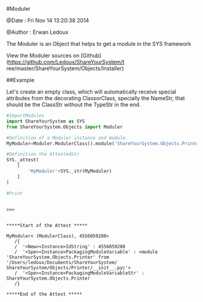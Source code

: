 
#Moduler


@Date : Fri Nov 14 13:20:38 2014

@Author : Erwan Ledoux



The Moduler is an Object that helps to get a module in the SYS framework





<!--
FrozenIsBool False
-->

View the Moduler sources on [Github](https://github.com/Ledoux/ShareYourSystem/t
ree/master/ShareYourSystem/Objects/Installer)




<!---
FrozenIsBool True
-->

##Example

Let's create an empty class, which will automatically receive
special attributes from the decorating ClassorClass,
specially the NameStr, that should be the ClassStr
without the TypeStr in the end.

```python
#ImportModules
import ShareYourSystem as SYS
from ShareYourSystem.Objects import Moduler

#Definition of a Moduler instance and module
MyModuler=Moduler.ModulerClass().module('ShareYourSystem.Objects.Printer')

#Definition the AttestedStr
SYS._attest(
    [
        'MyModuler'+SYS._str(MyModuler)
    ]
)

#Print



```


```console
>>>


*****Start of the Attest *****

MyModuler< (ModulerClass), 4556059280>
   /{
   /  '<New><Instance>IdString' : 4556059280
   /  '<Spe><Instance>PackagingModuleVariable' : <module
'ShareYourSystem.Objects.Printer' from '/Users/ledoux/Documents/ShareYourSystem/
ShareYourSystem/Objects/Printer/__init__.pyc'>
   /  '<Spe><Instance>PackagingModuleVariableStr' : ShareYourSystem.Objects.Printer
   /}

*****End of the Attest *****



```

